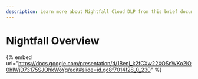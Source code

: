 ```yaml
---
description: Learn more about Nightfall Cloud DLP from this brief document
---
```


# Nightfall Overview

{% embed url="https://docs.google.com/presentation/d/1Benj_k2fCXw22XOSnWKo2lO0hIWjD73175SJOhkWoYg/edit#slide=id.gc8f7014f28_0_230" %}
